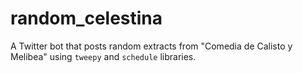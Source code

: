 # random_celestina
A Twitter bot that posts random extracts from "Comedia de Calisto y Melibea" using `tweepy` and `schedule` libraries.
